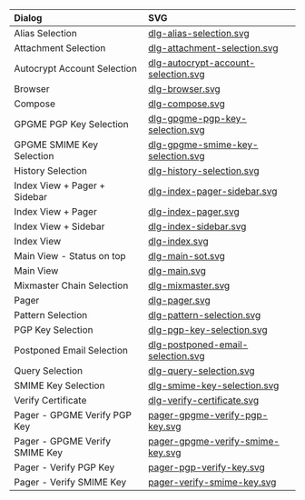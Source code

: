 | Dialog                         | SVG                                                                        |
| :----------------------------- | :------------------------------------------------------------------------- |
| Alias Selection                | [dlg-alias-selection.svg](dlg-alias-selection.svg)                         |
| Attachment Selection           | [dlg-attachment-selection.svg](dlg-attachment-selection.svg)               |
| Autocrypt Account Selection    | [dlg-autocrypt-account-selection.svg](dlg-autocrypt-account-selection.svg) |
| Browser                        | [dlg-browser.svg](dlg-browser.svg)                                         |
| Compose                        | [dlg-compose.svg](dlg-compose.svg)                                         |
| GPGME PGP Key Selection        | [dlg-gpgme-pgp-key-selection.svg](dlg-gpgme-pgp-key-selection.svg)         |
| GPGME SMIME Key Selection      | [dlg-gpgme-smime-key-selection.svg](dlg-gpgme-smime-key-selection.svg)     |
| History Selection              | [dlg-history-selection.svg](dlg-history-selection.svg)                     |
| Index View + Pager + Sidebar   | [dlg-index-pager-sidebar.svg](dlg-index-pager-sidebar.svg)                 |
| Index View + Pager             | [dlg-index-pager.svg](dlg-index-pager.svg)                                 |
| Index View + Sidebar           | [dlg-index-sidebar.svg](dlg-index-sidebar.svg)                             |
| Index View                     | [dlg-index.svg](dlg-index.svg)                                             |
| Main View - Status on top      | [dlg-main-sot.svg](dlg-main-sot.svg)                                       |
| Main View                      | [dlg-main.svg](dlg-main.svg)                                               |
| Mixmaster Chain Selection      | [dlg-mixmaster.svg](dlg-mixmaster.svg)                                     |
| Pager                          | [dlg-pager.svg](dlg-pager.svg)                                             |
| Pattern Selection              | [dlg-pattern-selection.svg](dlg-pattern-selection.svg)                     |
| PGP Key Selection              | [dlg-pgp-key-selection.svg](dlg-pgp-key-selection.svg)                     |
| Postponed Email Selection      | [dlg-postponed-email-selection.svg](dlg-postponed-email-selection.svg)     |
| Query Selection                | [dlg-query-selection.svg](dlg-query-selection.svg)                         |
| SMIME Key Selection            | [dlg-smime-key-selection.svg](dlg-smime-key-selection.svg)                 |
| Verify Certificate             | [dlg-verify-certificate.svg](dlg-verify-certificate.svg)                   |
| Pager - GPGME Verify PGP Key   | [pager-gpgme-verify-pgp-key.svg](pager-gpgme-verify-pgp-key.svg)           |
| Pager - GPGME Verify SMIME Key | [pager-gpgme-verify-smime-key.svg](pager-gpgme-verify-smime-key.svg)       |
| Pager - Verify PGP Key         | [pager-pgp-verify-key.svg](pager-pgp-verify-key.svg)                       |
| Pager - Verify SMIME Key       | [pager-verify-smime-key.svg](pager-verify-smime-key.svg)                   |
